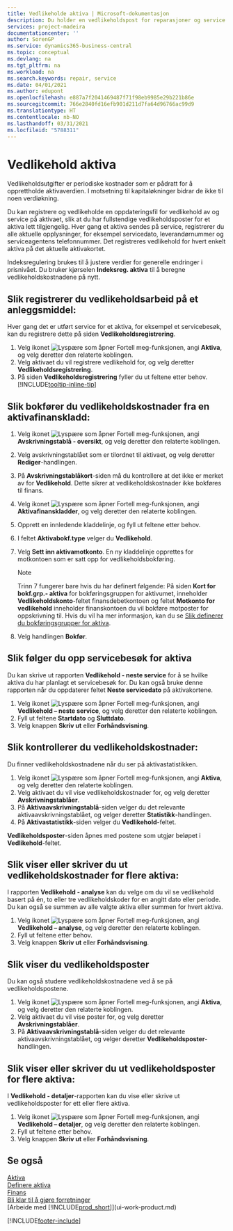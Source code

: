 ```yaml
---
title: Vedlikeholde aktiva | Microsoft-dokumentasjon
description: Du holder en vedlikeholdspost for reparasjoner og service for et aktivum.
services: project-madeira
documentationcenter: ''
author: SorenGP
ms.service: dynamics365-business-central
ms.topic: conceptual
ms.devlang: na
ms.tgt_pltfrm: na
ms.workload: na
ms.search.keywords: repair, service
ms.date: 04/01/2021
ms.author: edupont
ms.openlocfilehash: e887a7f2041469487f71f98eb9985e29b221b86e
ms.sourcegitcommit: 766e2840fd16efb901d211d7fa64d96766ac99d9
ms.translationtype: HT
ms.contentlocale: nb-NO
ms.lasthandoff: 03/31/2021
ms.locfileid: "5788311"
---
```

# <a name="maintain-fixed-assets"></a>Vedlikehold aktiva
Vedlikeholdsutgifter er periodiske kostnader som er pådratt for å opprettholde aktivaverdien. I motsetning til kapitaløkninger bidrar de ikke til noen verdiøkning.

Du kan registrere og vedlikeholde en oppdateringsfil for vedlikehold av og service på aktivaet, slik at du har fullstendige vedlikeholdsposter for et aktiva lett tilgjengelig. Hver gang et aktiva sendes på service, registrerer du alle aktuelle opplysninger, for eksempel servicedato, leverandørnummer og serviceagentens telefonnummer. Det registreres vedlikehold for hvert enkelt aktiva på det aktuelle aktivakortet.

Indeksregulering brukes til å justere verdier for generelle endringer i prisnivået. Du bruker kjørselen **Indeksreg. aktiva** til å beregne vedlikeholdskostnadene på nytt.

## <a name="to-record-maintenance-work-on-a-fixed-asset"></a>Slik registrerer du vedlikeholdsarbeid på et anleggsmiddel:
Hver gang det er utført service for et aktiva, for eksempel et servicebesøk, kan du registrere dette på siden **Vedlikeholdsregistrering**.  

1. Velg ikonet ![Lyspære som åpner Fortell meg-funksjonen](media/ui-search/search_small.png "Fortell hva du vil gjøre"), angi **Aktiva**, og velg deretter den relaterte koblingen.  
2. Velg aktivaet du vil registrere vedlikehold for, og velg deretter **Vedlikeholdsregistrering**.
3. På siden **Vedlikeholdsregistrering** fyller du ut feltene etter behov. [!INCLUDE[tooltip-inline-tip](includes/tooltip-inline-tip_md.md)]  

## <a name="to-post-maintenance-costs-from-a-fixed-asset-gl-journal"></a>Slik bokfører du vedlikeholdskostnader fra en aktivafinanskladd:
1. Velg ikonet ![Lyspære som åpner Fortell meg-funksjonen](media/ui-search/search_small.png "Fortell hva du vil gjøre"), angi **Avskrivningstablå - oversikt**, og velg deretter den relaterte koblingen.  
2. Velg avskrivningstablået som er tilordnet til aktivaet, og velg deretter **Rediger**-handlingen.
3. På **Avskrivningstablåkort**-siden må du kontrollere at det ikke er merket av for **Vedlikehold**. Dette sikrer at vedlikeholdskostnader ikke bokføres til finans.
4. Velg ikonet ![Lyspære som åpner Fortell meg-funksjonen](media/ui-search/search_small.png "Fortell hva du vil gjøre"), angi **Aktivafinanskladder**, og velg deretter den relaterte koblingen.  
5. Opprett en innledende kladdelinje, og fyll ut feltene etter behov.
6. I feltet **Aktivabokf.type** velger du **Vedlikehold**.
7. Velg **Sett inn aktivamotkonto**. En ny kladdelinje opprettes for motkontoen som er satt opp for vedlikeholdsbokføring.

    > [!NOTE]  
    >   Trinn 7 fungerer bare hvis du har definert følgende: På siden **Kort for bokf.grp.- aktiva** for bokføringsgruppen for aktivumet, inneholder **Vedlikeholdskonto**-feltet finansdebetkontoen og feltet **Motkonto for vedlikehold** inneholder finanskontoen du vil bokføre motposter for oppskrivning til. Hvis du vil ha mer informasjon, kan du se [Slik definerer du bokføringsgrupper for aktiva](fa-how-setup-general.md#to-set-up-fixed-asset-posting-groups).
8. Velg handlingen **Bokfør**.

## <a name="to-follow-up-on-fixed-assets-service-visits"></a>Slik følger du opp servicebesøk for aktiva
Du kan skrive ut rapporten **Vedlikehold - neste service** for å se hvilke aktiva du har planlagt et servicebesøk for. Du kan også bruke denne rapporten når du oppdaterer feltet **Neste servicedato** på aktivakortene.  

1. Velg ikonet ![Lyspære som åpner Fortell meg-funksjonen](media/ui-search/search_small.png "Fortell hva du vil gjøre"), angi **Vedlikehold – neste service**, og velg deretter den relaterte koblingen.  
2. Fyll ut feltene **Startdato** og **Sluttdato**.  
3. Velg knappen **Skriv ut** eller **Forhåndsvisning**.

## <a name="to-monitor-maintenance-costs"></a>Slik kontrollerer du vedlikeholdskostnader:
Du finner vedlikeholdskostnadene når du ser på aktivastatistikken.  

1. Velg ikonet ![Lyspære som åpner Fortell meg-funksjonen](media/ui-search/search_small.png "Fortell hva du vil gjøre"), angi **Aktiva**, og velg deretter den relaterte koblingen.
2. Velg aktivaet du vil vise vedlikeholdskostnader for, og velg deretter **Avskrivningstablåer**.
3. På **Aktivaavskrivningstablå**-siden velger du det relevante aktivaavskrivningstablået, og velger deretter **Statistikk**-handlingen.
4. På **Aktivastatistikk**-siden velger du **Vedlikehold**-feltet.

**Vedlikeholdsposter**-siden åpnes med postene som utgjør beløpet i **Vedlikehold**-feltet.

## <a name="to-view-or-print-maintenance-costs-for-multiple-fixed-assets"></a>Slik viser eller skriver du ut vedlikeholdskostnader for flere aktiva:
I rapporten **Vedlikehold - analyse** kan du velge om du vil se vedlikehold basert på én, to eller tre vedlikeholdskoder for en angitt dato eller periode. Du kan også se summen av alle valgte aktiva eller summen for hvert aktiva.

1. Velg ikonet ![Lyspære som åpner Fortell meg-funksjonen](media/ui-search/search_small.png "Fortell hva du vil gjøre"), angi **Vedlikehold – analyse**, og velg deretter den relaterte koblingen.
2. Fyll ut feltene etter behov.
3. Velg knappen **Skriv ut** eller **Forhåndsvisning**.

## <a name="to-view-maintenance-ledger-entries"></a>Slik viser du vedlikeholdsposter
Du kan også studere vedlikeholdskostnadene ved å se på vedlikeholdspostene.  

1. Velg ikonet ![Lyspære som åpner Fortell meg-funksjonen](media/ui-search/search_small.png "Fortell hva du vil gjøre"), angi **Aktiva**, og velg deretter den relaterte koblingen.
2. Velg aktivaet du vil vise poster for, og velg deretter **Avskrivningstablåer**.
3. På **Aktivaavskrivningstablå**-siden velger du det relevante aktivaavskrivningstablået, og velger deretter **Vedlikeholdsposter**-handlingen.

## <a name="to-view-or-print-maintenance-ledger-entries-for-multiple-fixed-assets"></a>Slik viser eller skriver du ut vedlikeholdsposter for flere aktiva:
I **Vedlikehold - detaljer**-rapporten kan du vise eller skrive ut vedlikeholdsposter for ett eller flere aktiva.  

1. Velg ikonet ![Lyspære som åpner Fortell meg-funksjonen](media/ui-search/search_small.png "Fortell hva du vil gjøre"), angi **Vedlikehold – detaljer**, og velg deretter den relaterte koblingen.
2. Fyll ut feltene etter behov.
3. Velg knappen **Skriv ut** eller **Forhåndsvisning**.

## <a name="see-also"></a>Se også
[Aktiva](fa-manage.md)  
[Definere aktiva](fa-setup.md)  
[Finans](finance.md)  
[Bli klar til å gjøre forretninger](ui-get-ready-business.md)  
[Arbeide med [!INCLUDE[prod_short](includes/prod_short.md)]](ui-work-product.md)


[!INCLUDE[footer-include](includes/footer-banner.md)]